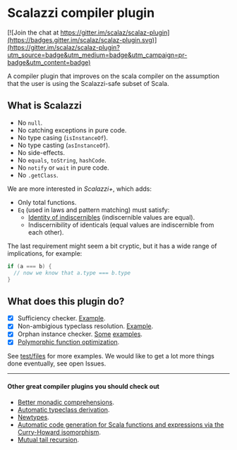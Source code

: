 # Scalazzi compiler plugin

[![Join the chat at https://gitter.im/scalaz/scalaz-plugin](https://badges.gitter.im/scalaz/scalaz-plugin.svg)](https://gitter.im/scalaz/scalaz-plugin?utm_source=badge&utm_medium=badge&utm_campaign=pr-badge&utm_content=badge)

A compiler plugin that improves on the scala compiler on the assumption that the user is using the Scalazzi-safe subset of Scala.

## What is Scalazzi

 * No `null`.
 * No catching exceptions in pure code.
 * No type casing (`isInstanceOf`).
 * No type casting (`asInstanceOf`).
 * No side-effects.
 * No `equals`, `toString`, `hashCode`.
 * No `notify` or `wait` in pure code.
 * No `.getClass`.
 
We are more interested in *Scalazzi+*, which adds:
 * Only total functions.
 * `Eq` (used in laws and pattern matching) must satisfy: 
   + [Identity of indiscernibles](https://en.wikipedia.org/wiki/Identity_of_indiscernibles) (indiscernible values are equal).
   + Indiscernibility of identicals (equal values are indiscernible from each other).

The last requirement might seem a bit cryptic, but it has a wide range of implications, for example:
```scala
if (a === b) {
  // now we know that a.type === b.type
}
```

## What does this plugin do?

 * [x] Sufficiency checker. [Example](test/files/neg/test_bifunctor.scala).
 * [x] Non-ambigious typeclass resolution. [Example](test/files/pos/ambigious_typeclass_parameters.scala).
 * [x] Orphan instance checker. [Some](test/files/neg/orphan_definitions.scala) [examples](test/files/neg/eq_contramap.scala).
 * [x] [Polymorphic function optimization](doc/PolymorphicFunctionOptimization.md).

See [test/files](plugin/src/test/files) for more examples. We would like to get a lot more things done eventually, see open Issues.

---

#### Other great compiler plugins you should check out
 * [Better monadic comprehensions](https://github.com/oleg-py/better-monadic-for).
 * [Automatic typeclass derivation](https://gitlab.com/fommil/scalaz-deriving/).
 * [Newtypes](https://github.com/estatico/scala-newtype).
 * [Automatic code generation for Scala functions and expressions via the Curry-Howard isomorphism](https://github.com/Chymyst/curryhoward).
 * [Mutual tail recursion](https://github.com/wheaties/TwoTails).
